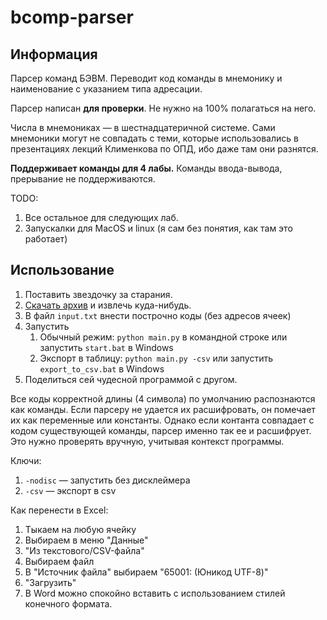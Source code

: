 # bcomp-parser

## Информация

Парсер команд БЭВМ. Переводит код команды в мнемонику и наименование с указанием типа адресации. 

Парсер написан **для проверки**. Не нужно на 100% полагаться на него.

Числа в мнемониках — в шестнадцатеричной системе. Сами мнемоники могут не совпадать с теми, которые использовались в презентациях лекций Клименкова по ОПД, ибо даже там они разнятся.

**Поддерживает команды для 4 лабы.** 
Команды ввода-вывода, прерывание не поддерживаются.

TODO: 
1. Все остальное для следующих лаб.
3. Запускалки для MacOS и linux (я сам без понятия, как там это работает)

## Использование
1. Поставить звездочку за старания.
1. [Скачать архив](https://github.com/notgurev/bcomp-parser/archive/master.zip) и извлечь куда-нибудь.
1. В файл `input.txt` внести построчно коды (без адресов ячеек)
2. Запустить
    1. Обычный режим: `python main.py` в командной строке или запустить `start.bat` в Windows
    2. Экспорт в таблицу: `python main.py -csv` или запустить `export_to_csv.bat` в Windows
3. Поделиться сей чудесной программой с другом.

Все коды корректной длины (4 символа) по умолчанию распознаются как команды. Если парсеру не удается их расшифровать, 
он помечает их как переменные или константы. Однако если контанта совпадает с кодом существующей команды, парсер именно 
так ее и расшифрует. Это нужно проверять вручную, учитывая контекст программы.

Ключи:
1. `-nodisc` — запустить без дисклеймера
2. `-csv` — экспорт в csv

Как перенести в Excel:
1. Тыкаем на любую ячейку
2. Выбираем в меню "Данные"
3. "Из текстового/CSV-файла"
4. Выбираем файл
5. В "Источник файла" выбираем "65001: (Юникод UTF-8)"
6. "Загрузить"
7. В Word можно спокойно вставить с использованием стилей конечного формата. 
